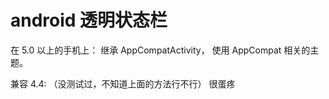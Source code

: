 # android 透明状态栏

在 5.0 以上的手机上：
继承 AppCompatActivity， 使用 AppCompat 相关的主题。

兼容 4.4:
（没测试过，不知道上面的方法行不行）
很蛋疼